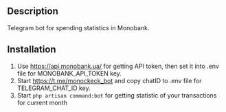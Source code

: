 ## **Description**

Telegram bot for spending statistics in Monobank.

## **Installation**

1) Use https://api.monobank.ua/ for getting API token, then set it into .env file for MONOBANK_API_TOKEN key.
2) Start https://t.me/monockeck_bot and copy chatID to .env file for TELEGRAM_CHAT_ID key.
3) Start `php artisan command:bot` for getting statistic of your transactions for current month
 
